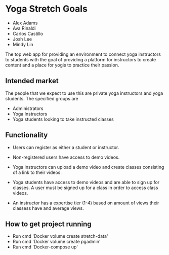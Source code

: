 # Yoga Stretch Goals

- Alex Adams
- Ava Rinaldi
- Carlos Castillo
- Josh Lee
- Mindy Lin

The top web app for providing an environment to connect
yoga instructors to students with the goal of providing
a platform for instructors to create content and a 
place for yogis to practice their passion.


## Intended market

The people that we expect to use this are private yoga instructors
and yoga students. The specified groups are

- Administrators
- Yoga Instructors
- Yoga students looking to take instructed classes

## Functionality

- Users can register as either a student or instructor.

- Non-registered users have access to demo videos.

- Yoga instructors can upload a demo video and
  create classes consisting of a link to their videos.

- Yoga students have access to demo videos and are able
  to sign up for classes. A user must be signed up for a class
  in order to access class videos.

- An instructor has a expertise tier (1-4) based on amount of
  views their classess have and average views.


## How to get project running
- Run cmd 'Docker volume create stretch-data'
- Run cmd 'Docker volume create pgadmin'
- Run cmd 'Docker-compose up'